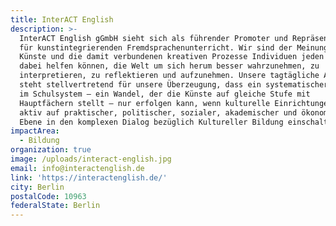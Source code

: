 ```yaml
---
title: InterACT English
description: >-
  InterACT English gGmbH sieht sich als führender Promoter und Repräsentant
  für kunstintegrierenden Fremdsprachenunterricht. Wir sind der Meinung, dass
  Künste und die damit verbundenen kreativen Prozesse Individuen jeden Alters
  dabei helfen können, die Welt um sich herum besser wahrzunehmen, zu
  interpretieren, zu reflektieren und aufzunehmen. Unsere tagtägliche Arbeit
  steht stellvertretend für unsere Überzeugung, dass ein systematischer Wandel
  im Schulsystem – ein Wandel, der die Künste auf gleiche Stufe mit
  Hauptfächern stellt – nur erfolgen kann, wenn kulturelle Einrichtungen sich
  aktiv auf praktischer, politischer, sozialer, akademischer und ökonomischer
  Ebene in den komplexen Dialog bezüglich Kultureller Bildung einschalten.
impactArea:
  - Bildung
organization: true
image: /uploads/interact-english.jpg
email: info@interactenglish.de
link: 'https://interactenglish.de/'
city: Berlin
postalCode: 10963
federalState: Berlin
---
```

